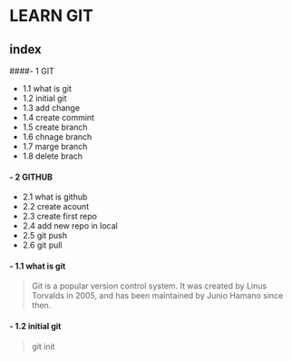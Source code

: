 # LEARN GIT 
## index
####- 1 GIT
- 1.1 what is git
- 1.2 initial git
- 1.3 add change
- 1.4 create commint
- 1.5 create branch
- 1.6 chnage branch
- 1.7 marge branch
- 1.8 delete brach
#### - 2 GITHUB
- 2.1 what is github
- 2.2 create acount
- 2.3 create first repo
- 2.4 add new repo in local
- 2.5 git push
- 2.6 git pull
#### - 1.1 what is git
> Git is a popular version control system. It was created by Linus Torvalds in 2005, and has been maintained by Junio Hamano since then.
#### - 1.2 initial git
> git init




